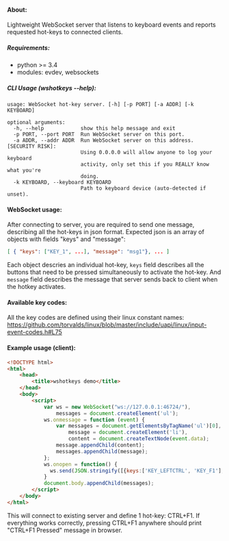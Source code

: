 #### About:

Lightweight WebSocket server that listens to keyboard events and reports requested hot-keys to connected clients.

##### Requirements:

 * python >= 3.4
 * modules: evdev, websockets

##### CLI Usage (wshotkeys --help):

```
usage: WebSocket hot-key server. [-h] [-p PORT] [-a ADDR] [-k KEYBOARD]

optional arguments:
  -h, --help            show this help message and exit
  -p PORT, --port PORT  Run WebSocket server on this port.
  -a ADDR, --addr ADDR  Run WebSocket server on this address. [SECURITY RISK]:
                        Using 0.0.0.0 will allow anyone to log your keyboard
                        activity, only set this if you REALLY know what you're
                        doing.
  -k KEYBOARD, --keyboard KEYBOARD
                        Path to keyboard device (auto-detected if unset).
```
#### WebSocket usage:

After connecting to server, you are required to send one message, describing all the hot-keys in json format.
Expected json is an array of objects with fields "keys" and "message":
```json
[ { "keys": ["KEY_1", ...], "message": "msg1"}, ... ]
```
Each object descries an individual hot-key, `keys` field describes all the buttons that need to be pressed simultaneously to activate the hot-key. And `message` field describes the message that server sends back to client when the hotkey activates.

#### Available key codes:

All the key codes are defined using their linux constant names:
https://github.com/torvalds/linux/blob/master/include/uapi/linux/input-event-codes.h#L75

#### Example usage (client):
```html
<!DOCTYPE html>
<html>
    <head>
        <title>wshotkeys demo</title>
    </head>
    <body>
        <script>
            var ws = new WebSocket("ws://127.0.0.1:46724/"),
                messages = document.createElement('ul');
            ws.onmessage = function (event) {
                var messages = document.getElementsByTagName('ul')[0],
                    message = document.createElement('li'),
                    content = document.createTextNode(event.data);
                message.appendChild(content);
                messages.appendChild(message);
            };
            ws.onopen = function() {
              ws.send(JSON.stringify([{keys:['KEY_LEFTCTRL', 'KEY_F1'], message: 'CTRL+F1 Pressed'}]));
            }
            document.body.appendChild(messages);
        </script>
    </body>
</html>
```
This will connect to existing server and define 1 hot-key: CTRL+F1. If everything works correctly, pressing CTRL+F1 anywhere should print "CTRL+F1 Pressed" message in browser.
